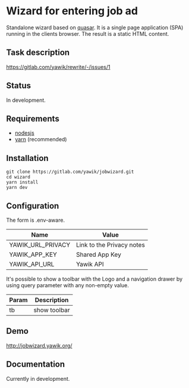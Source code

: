 # Wizard for entering job ad

Standalone wizard based on [quasar](https://quasar.dev/). It is a single page application (SPA) running in the 
clients browser. The result is a static HTML content.

## Task description

https://gitlab.com/yawik/rewrite/-/issues/1

## Status

In development.

## Requirements

- [nodesjs](https://nodejs.org/)
- [yarn](https://yarnpkg.com/) (recommended)

## Installation

```
git clone https://gitlab.com/yawik/jobwizard.git
cd wizard
yarn install
yarn dev
```

## Configuration

The form is .env-aware.  

| Name                         | Value                               | 
|------------------------------|-------------------------------------|
| YAWIK_URL_PRIVACY            | Link to the Privacy notes           |
| YAWIK_APP_KEY                | Shared App Key                      |
| YAWIK_API_URL                | Yawik API                           |  

It's possible to show a toolbar with the Logo and a navigation drawer by using query parameter with any non-empty value.

| Param        | Description       |
|--------------|-------------------|
| tb           | show toolbar      |  

## Demo

http://jobwizard.yawik.org/

## Documentation

Currently in development.
